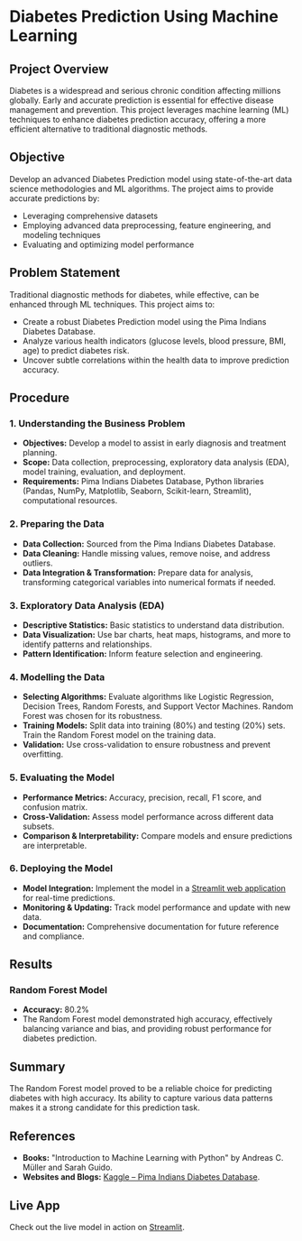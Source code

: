 # Diabetes Prediction Using Machine Learning

## Project Overview

Diabetes is a widespread and serious chronic condition affecting millions globally. Early and accurate prediction is essential for effective disease management and prevention. This project leverages machine learning (ML) techniques to enhance diabetes prediction accuracy, offering a more efficient alternative to traditional diagnostic methods.

## Objective

Develop an advanced Diabetes Prediction model using state-of-the-art data science methodologies and ML algorithms. The project aims to provide accurate predictions by:

- Leveraging comprehensive datasets
- Employing advanced data preprocessing, feature engineering, and modeling techniques
- Evaluating and optimizing model performance

## Problem Statement

Traditional diagnostic methods for diabetes, while effective, can be enhanced through ML techniques. This project aims to:

- Create a robust Diabetes Prediction model using the Pima Indians Diabetes Database.
- Analyze various health indicators (glucose levels, blood pressure, BMI, age) to predict diabetes risk.
- Uncover subtle correlations within the health data to improve prediction accuracy.

## Procedure

### 1. Understanding the Business Problem

- **Objectives:** Develop a model to assist in early diagnosis and treatment planning.
- **Scope:** Data collection, preprocessing, exploratory data analysis (EDA), model training, evaluation, and deployment.
- **Requirements:** Pima Indians Diabetes Database, Python libraries (Pandas, NumPy, Matplotlib, Seaborn, Scikit-learn, Streamlit), computational resources.

### 2. Preparing the Data

- **Data Collection:** Sourced from the Pima Indians Diabetes Database.
- **Data Cleaning:** Handle missing values, remove noise, and address outliers.
- **Data Integration & Transformation:** Prepare data for analysis, transforming categorical variables into numerical formats if needed.

### 3. Exploratory Data Analysis (EDA)

- **Descriptive Statistics:** Basic statistics to understand data distribution.
- **Data Visualization:** Use bar charts, heat maps, histograms, and more to identify patterns and relationships.
- **Pattern Identification:** Inform feature selection and engineering.

### 4. Modelling the Data

- **Selecting Algorithms:** Evaluate algorithms like Logistic Regression, Decision Trees, Random Forests, and Support Vector Machines. Random Forest was chosen for its robustness.
- **Training Models:** Split data into training (80%) and testing (20%) sets. Train the Random Forest model on the training data.
- **Validation:** Use cross-validation to ensure robustness and prevent overfitting.

### 5. Evaluating the Model

- **Performance Metrics:** Accuracy, precision, recall, F1 score, and confusion matrix.
- **Cross-Validation:** Assess model performance across different data subsets.
- **Comparison & Interpretability:** Compare models and ensure predictions are interpretable.

### 6. Deploying the Model

- **Model Integration:** Implement the model in a [Streamlit web application](https://diabetes-prediction-repo.streamlit.app) for real-time predictions.
- **Monitoring & Updating:** Track model performance and update with new data.
- **Documentation:** Comprehensive documentation for future reference and compliance.

## Results

### Random Forest Model

- **Accuracy:** 80.2%
- The Random Forest model demonstrated high accuracy, effectively balancing variance and bias, and providing robust performance for diabetes prediction.

## Summary

The Random Forest model proved to be a reliable choice for predicting diabetes with high accuracy. Its ability to capture various data patterns makes it a strong candidate for this prediction task.

## References

- **Books:** "Introduction to Machine Learning with Python" by Andreas C. Müller and Sarah Guido.
- **Websites and Blogs:** [Kaggle – Pima Indians Diabetes Database](https://www.kaggle.com/uciml/pima-indians-diabetes-database).

## Live App

Check out the live model in action on [Streamlit](https://diabetes-prediction-repo.streamlit.app).
